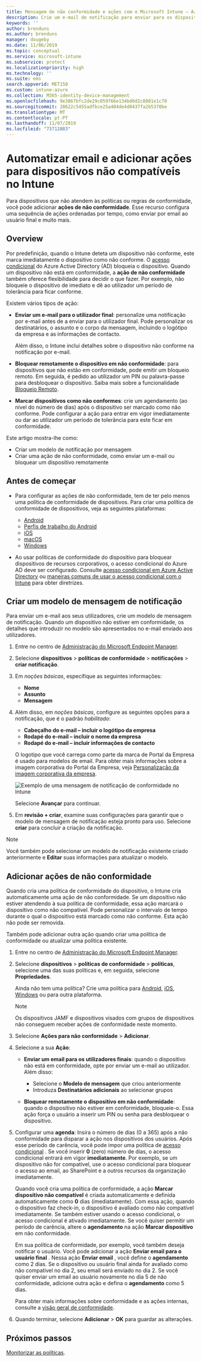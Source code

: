 ```yaml
---
title: Mensagem de não conformidade e ações com o Microsoft Intune – Azure | Microsoft Docs
description: Crie um e-mail de notificação para enviar para os dispositivos não conformes. Adicione ações depois de um dispositivo ser marcado como não conforme, tais como adicionar um período de tolerância para obter conformidade, ou crie um agendamento para bloquear o acesso até o dispositivo ficar em conformidade. Faça isto com o Microsoft Intune no Azure.
keywords: ''
author: brenduns
ms.author: brenduns
manager: dougeby
ms.date: 11/06/2019
ms.topic: conceptual
ms.service: microsoft-intune
ms.subservice: protect
ms.localizationpriority: high
ms.technology: ''
ms.suite: ems
search.appverid: MET150
ms.custom: intune-azure
ms.collection: M365-identity-device-management
ms.openlocfilehash: 9e3867bfc2de29c059766e134bd0d2c8801e1c70
ms.sourcegitcommit: 28622c5455adfbce25a404de4d0437fa2b5370be
ms.translationtype: MT
ms.contentlocale: pt-PT
ms.lasthandoff: 11/07/2019
ms.locfileid: "73712883"
---
```

# <a name="automate-email-and-add-actions-for-noncompliant-devices-in-intune"></a>Automatizar email e adicionar ações para dispositivos não compatíveis no Intune

Para dispositivos que não atendem às políticas ou regras de conformidade, você pode adicionar **ações de não conformidade**. Esse recurso configura uma sequência de ações ordenadas por tempo, como enviar por email ao usuário final e muito mais.

## <a name="overview"></a>Overview

Por predefinição, quando o Intune deteta um dispositivo não conforme, este marca imediatamente o dispositivo como não conforme. O [acesso condicional](https://docs.microsoft.com/azure/active-directory/active-directory-conditional-access-azure-portal) do Azure Active Directory (AD) bloqueia o dispositivo. Quando um dispositivo não está em conformidade, a **ação de não conformidade** também oferece flexibilidade para decidir o que fazer. Por exemplo, não bloqueie o dispositivo de imediato e dê ao utilizador um período de tolerância para ficar conforme.

Existem vários tipos de ação:

- **Enviar um e-mail para o utilizador final**: personalize uma notificação por e-mail antes de a enviar para o utilizador final. Pode personalizar os destinatários, o assunto e o corpo da mensagem, incluindo o logótipo da empresa e as informações de contacto.

    Além disso, o Intune inclui detalhes sobre o dispositivo não conforme na notificação por e-mail.

- **Bloquear remotamente o dispositivo em não conformidade**: para dispositivos que não estão em conformidade, pode emitir um bloqueio remoto. Em seguida, é pedido ao utilizador um PIN ou palavra-passe para desbloquear o dispositivo. Saiba mais sobre a funcionalidade [Bloqueio Remoto](../remote-actions/device-remote-lock.md).

- **Marcar dispositivos como não conformes**: crie um agendamento (ao nível do número de dias) após o dispositivo ser marcado como não conforme. Pode configurar a ação para entrar em vigor imediatamente ou dar ao utilizador um período de tolerância para este ficar em conformidade.

Este artigo mostra-lhe como:

- Criar um modelo de notificação por mensagem
- Criar uma ação de não conformidade, como enviar um e-mail ou bloquear um dispositivo remotamente


## <a name="before-you-begin"></a>Antes de começar

- Para configurar as ações de não conformidade, tem de ter pelo menos uma política de conformidade de dispositivos. Para criar uma política de conformidade de dispositivos, veja as seguintes plataformas:

  - [Android](compliance-policy-create-android.md)
  - [Perfis de trabalho do Android](compliance-policy-create-android-for-work.md)
  - [iOS](compliance-policy-create-ios.md)
  - [macOS](compliance-policy-create-mac-os.md)
  - [Windows](compliance-policy-create-windows.md)

- Ao usar políticas de conformidade do dispositivo para bloquear dispositivos de recursos corporativos, o acesso condicional do Azure AD deve ser configurado. Consulte [acesso condicional em Azure Active Directory](https://docs.microsoft.com/azure/active-directory/active-directory-conditional-access-azure-portal) ou [maneiras comuns de usar o acesso condicional com o Intune](conditional-access-intune-common-ways-use.md) para obter diretrizes.

## <a name="create-a-notification-message-template"></a>Criar um modelo de mensagem de notificação

Para enviar um e-mail aos seus utilizadores, crie um modelo de mensagem de notificação. Quando um dispositivo não estiver em conformidade, os detalhes que introduzir no modelo são apresentados no e-mail enviado aos utilizadores.

1. Entre no centro de [Administração do Microsoft Endpoint Manager](https://go.microsoft.com/fwlink/?linkid=2109431).
2. Selecione **dispositivos** > **políticas de conformidade** > **notificações** > **criar notificação**.
3. Em *noções básicas*, especifique as seguintes informações:

   - **Nome**
   - **Assunto**
   - **Mensagem**

4. Além disso, em *noções básicas*, configure as seguintes opções para a notificação, que é o padrão *habilitado*:

   - **Cabeçalho do e-mail – incluir o logótipo da empresa**
   - **Rodapé do e-mail – incluir o nome da empresa**
   - **Rodapé do e-mail – incluir informações de contacto**

   O logotipo que você carrega como parte da marca de Portal da Empresa é usado para modelos de email. Para obter mais informações sobre a imagem corporativa do Portal da Empresa, veja [Personalização da imagem corporativa da empresa](../apps/company-portal-app.md#company-identity-branding-customization).

   ![Exemplo de uma mensagem de notificação de conformidade no Intune](./media/actions-for-noncompliance/actionsfornoncompliance-1.PNG)

   Selecione **Avançar** para continuar.

5. Em **revisão + criar**, examine suas configurações para garantir que o modelo de mensagem de notificação esteja pronto para uso. Selecione **criar** para concluir a criação da notificação.

> [!NOTE]
> Você também pode selecionar um modelo de notificação existente criado anteriormente e **Editar** suas informações para atualizar o modelo.

## <a name="add-actions-for-noncompliance"></a>Adicionar ações de não conformidade

Quando cria uma política de conformidade do dispositivo, o Intune cria automaticamente uma ação de não conformidade. Se um dispositivo não estiver atendendo à sua política de conformidade, essa ação marcará o dispositivo como não compatível. Pode personalizar o intervalo de tempo durante o qual o dispositivo está marcado como não conforme. Esta ação não pode ser removida.

Também pode adicionar outra ação quando criar uma política de conformidade ou atualizar uma política existente.

1. Entre no centro de [Administração do Microsoft Endpoint Manager](https://go.microsoft.com/fwlink/?linkid=2109431).

2. Selecione **dispositivos** > **políticas de conformidade** > **políticas**, selecione uma das suas políticas e, em seguida, selecione **Propriedades**.

   Ainda não tem uma política? Crie uma política para [Android](compliance-policy-create-android.md), [iOS](compliance-policy-create-ios.md), [Windows](compliance-policy-create-windows.md) ou para outra plataforma.

   > [!NOTE]
   > Os dispositivos JAMF e dispositivos visados com grupos de dispositivos não conseguem receber ações de conformidade neste momento.

3. Selecione **Ações para não conformidade** > **Adicionar**.

4. Selecione a sua **Ação**:

   - **Enviar um email para os utilizadores finais**: quando o dispositivo não está em conformidade, opte por enviar um e-mail ao utilizador. Além disso:
     - Selecione o **Modelo de mensagem** que criou anteriormente
     - Introduza **Destinatários adicionais** ao selecionar grupos

   - **Bloquear remotamente o dispositivo em não conformidade**: quando o dispositivo não estiver em conformidade, bloqueie-o. Essa ação força o usuário a inserir um PIN ou senha para desbloquear o dispositivo.

5. Configurar uma **agenda**: Insira o número de dias (0 a 365) após a não conformidade para disparar a ação nos dispositivos dos usuários. Após esse período de carência, você pode impor uma política de [acesso condicional](conditional-access-intune-common-ways-use.md) . Se você inserir **0** (zero) número de dias, o acesso condicional entrará em vigor **imediatamente**. Por exemplo, se um dispositivo não for compatível, use o acesso condicional para bloquear o acesso ao email, ao SharePoint e a outros recursos da organização imediatamente.

   Quando você cria uma política de conformidade, a ação **Marcar dispositivo não compatível** é criada automaticamente e definida automaticamente como **0** dias (imediatamente). Com essa ação, quando o dispositivo faz check-in, o dispositivo é avaliado como não compatível imediatamente. Se também estiver usando o acesso condicional, o acesso condicional é ativado imediatamente. Se você quiser permitir um período de carência, altere o **agendamento** na ação **Marcar dispositivo** em não conformidade.

   Em sua política de conformidade, por exemplo, você também deseja notificar o usuário. Você pode adicionar a ação **Enviar email para o usuário final** . Nessa ação **Enviar email** , você define o **agendamento** como 2 dias. Se o dispositivo ou usuário final ainda for avaliado como não compatível no dia 2, seu email será enviado no dia 2. Se você quiser enviar um email ao usuário novamente no dia 5 de não conformidade, adicione outra ação e defina o **agendamento** como 5 dias.

   Para obter mais informações sobre conformidade e as ações internas, consulte a [visão geral de conformidade](device-compliance-get-started.md).

6. Quando terminar, selecione **Adicionar** > **OK** para guardar as alterações.

## <a name="next-steps"></a>Próximos passos

[Monitorizar as políticas](compliance-policy-monitor.md).
